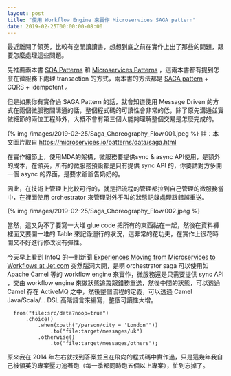 ```yaml
---
layout: post
title: "使用 Workflow Engine 來實作 Microservices SAGA pattern"
date: 2019-02-25T00:00:00-08:00
---
```


最近離開了領英，比較有空閒讀讀書，想想到底之前在實作上出了那些的問題，跟要怎麼處理這些問題。

先推薦兩本書 [SOA Patterns](https://amzn.to/2H2g8y3) 和 [Microservices Patterns](https://amzn.to/2Sr593b) ，這兩本書都有提到怎麼在微服務下處理 transaction 的方式，兩本書的方法都是 [SAGA pattern](https://microservices.io/patterns/data/saga.html) + CQRS + idempotent 。

但是如果你有實作過 SAGA Pattern 的話，就會知道使用 Message Driven 的方式在兩個微服務間溝通的話，整個程式碼的可讀性會非常的低，除了原先溝通並實做細節的兩位工程師外，大概不會有第三個人能夠理解整個交易是怎麼完成的。

{% img /images/2019-02-25/Saga_Choreography_Flow.001.jpeg %}
註：本文圖片取自 https://microservices.io/patterns/data/saga.html

在實作細節上，使用MDA的架構，微服務要提供sync & async API使用，是額外的成本，在領英，所有的微服務預設都是只有提供 sync API 的，你要請對方多開一個 async 的界面，是要求爺爺告奶奶的。

因此，在技術上管理上比較可行的，就是把流程的管理都拉到自己管理的微服務當中，在裡面使用 orchestrator 來管理對外乎叫的狀態記錄處理跟錯誤重送。

{% img /images/2019-02-25/Saga_Choreography_Flow.002.jpeg %}

當然，這又免不了要寫一大堆 glue code 把所有的東西黏在一起，然後在資料褲裡面又要開一堆的 Table 來記錄運行的狀況，這非常的花功夫，在實作上很花時間又不好進行修改沒有彈性。

今天早上看到 InfoQ 的一則新聞 [Experiences Moving from Microservices to Workflows at Jet.com](https://www.infoq.com/news/2019/02/migrate-microservices-workflows) 突然腦洞大開，是啊 orchestrator saga 可以使用如 Apache Camel 等的 workflow engine 來實作，微服務還是只需要提供 sync API ，交由 workflow engine 來做狀態追蹤跟錯務重送，然後中間的狀態，可以透過 Camel 存在 ActiveMQ 之中，然後整個流程的定義，可以透過 Camel Java/Scala/… DSL 高階語言來編寫，整個可讀性大增。

      from("file:src/data?noop=true")
          .choice()
              .when(xpath("/person/city = 'London'"))
                  .to("file:target/messages/uk")
              .otherwise()
                  .to("file:target/messages/others");
              
原來我在 2014 年左右就找到答案並且在飛向的程式碼中實作過，只是這幾年我自己被領英的專案壓力追著跑（每一季都同時跑五個以上專案），忙到忘掉了。